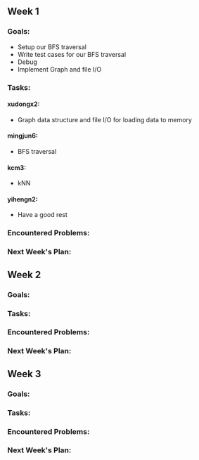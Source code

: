 ## Week 1

### Goals:

* Setup our BFS traversal
* Write test cases for our BFS traversal
* Debug
* Implement Graph and file I/O

### Tasks:
#### xudongx2:
* Graph data structure and file I/O for loading data to memory

#### mingjun6:
* BFS traversal

#### kcm3:
* kNN

#### yihengn2:
* Have a good rest

### Encountered Problems:

### Next Week's Plan:

## Week 2

### Goals:

### Tasks:

### Encountered Problems:

### Next Week's Plan:

## Week 3

### Goals:

### Tasks:

### Encountered Problems:

### Next Week's Plan:



